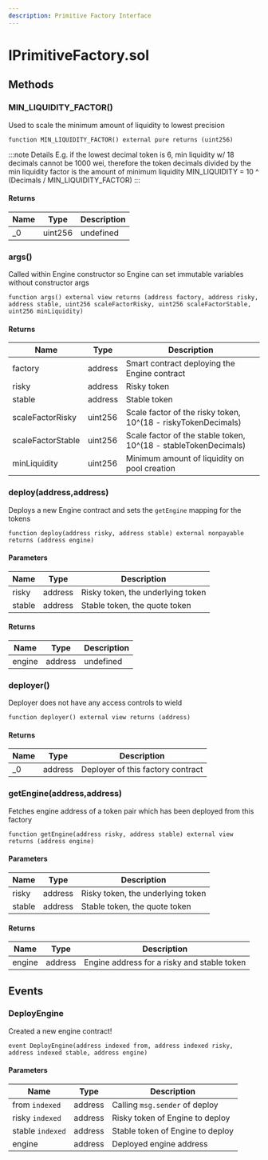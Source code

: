 ```yaml
---
description: Primitive Factory Interface
---
```


# IPrimitiveFactory.sol





## Methods

### MIN_LIQUIDITY_FACTOR()

Used to scale the minimum amount of liquidity to lowest precision

```solidity title="Solidity"
function MIN_LIQUIDITY_FACTOR() external pure returns (uint256)
```


:::note Details
E.g. if the lowest decimal token is 6, min liquidity w/ 18 decimals                 cannot be 1000 wei, therefore the token decimals                 divided by the min liquidity factor is the amount of minimum liquidity                 MIN_LIQUIDITY = 10 ^ (Decimals / MIN_LIQUIDITY_FACTOR)
:::



#### Returns

| Name | Type | Description |
|---|---|---|
| _0 | uint256 | undefined |

### args()

Called within Engine constructor so Engine can set immutable                            variables without constructor args

```solidity title="Solidity"
function args() external view returns (address factory, address risky, address stable, uint256 scaleFactorRisky, uint256 scaleFactorStable, uint256 minLiquidity)
```





#### Returns

| Name | Type | Description |
|---|---|---|
| factory | address |            Smart contract deploying the Engine contract |
| risky | address |              Risky token |
| stable | address |             Stable token |
| scaleFactorRisky | uint256 |   Scale factor of the risky token, 10^(18 - riskyTokenDecimals) |
| scaleFactorStable | uint256 |  Scale factor of the stable token, 10^(18 - stableTokenDecimals) |
| minLiquidity | uint256 |       Minimum amount of liquidity on pool creation |

### deploy(address,address)

Deploys a new Engine contract and sets the `getEngine` mapping for the tokens

```solidity title="Solidity"
function deploy(address risky, address stable) external nonpayable returns (address engine)
```




#### Parameters

| Name | Type | Description |
|---|---|---|
| risky | address | Risky token, the underlying token |
| stable | address | Stable token, the quote token |

#### Returns

| Name | Type | Description |
|---|---|---|
| engine | address | undefined |

### deployer()

Deployer does not have any access controls to wield

```solidity title="Solidity"
function deployer() external view returns (address)
```





#### Returns

| Name | Type | Description |
|---|---|---|
| _0 | address | Deployer of this factory contract |

### getEngine(address,address)

Fetches engine address of a token pair which has been deployed from this factory

```solidity title="Solidity"
function getEngine(address risky, address stable) external view returns (address engine)
```




#### Parameters

| Name | Type | Description |
|---|---|---|
| risky | address | Risky token, the underlying token |
| stable | address | Stable token, the quote token |

#### Returns

| Name | Type | Description |
|---|---|---|
| engine | address |  Engine address for a risky and stable token |



## Events

### DeployEngine

Created a new engine contract!

```solidity title="Solidity"
event DeployEngine(address indexed from, address indexed risky, address indexed stable, address engine)
```




#### Parameters

| Name | Type | Description |
|---|---|---|
| from `indexed` | address | Calling `msg.sender` of deploy |
| risky `indexed` | address | Risky token of Engine to deploy |
| stable `indexed` | address | Stable token of Engine to deploy |
| engine  | address | Deployed engine address |




